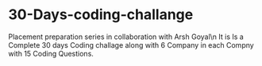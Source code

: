 # 30-Days-coding-challange
Placement preparation series in collaboration with Arsh Goyal\n
It is Is a Complete 30 days Coding challage along with 6 Company in each Compny with 15 Coding Questions.
